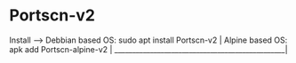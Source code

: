 # Portscn-v2

Install -->
Debbian based OS: sudo apt install Portscn-v2   | 
Alpine based OS: apk add Portscn-alpine-v2      |
________________________________________________|
